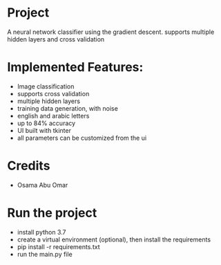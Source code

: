 # Project
A neural network classifier using the gradient descent. supports multiple hidden layers and cross validation

# Implemented Features:

- Image classification
- supports cross validation
- multiple hidden layers
- training data generation, with noise
- english and arabic letters
- up to 84% accuracy
- UI built with tkinter
- all parameters can be customized from the ui

# Credits
- Osama Abu Omar

# Run the project
- install python 3.7
- create a virtual environment (optional), then install the requirements
- pip install -r requirements.txt
- run the main.py file


